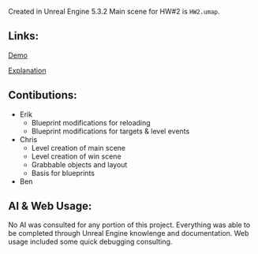 Created in Unreal Engine 5.3.2
Main scene for HW#2 is `HW2.umap`.

## Links:
[Demo](https://youtu.be/ICk5C_rt0m8)

[Explanation](https://youtu.be/ZtuofIyOHOA)

## Contibutions:
 - Erik
   - Blueprint modifications for reloading
   - Blueprint modifications for targets & level events
 - Chris
   - Level creation of main scene
   - Level creation of win scene
   - Grabbable objects and layout
   - Basis for blueprints
 - Ben

## AI & Web Usage:
No AI was consulted for any portion of this project. Everything was able to be completed through Unreal Engine knowlenge and documentation. Web usage included some quick debugging consulting.
